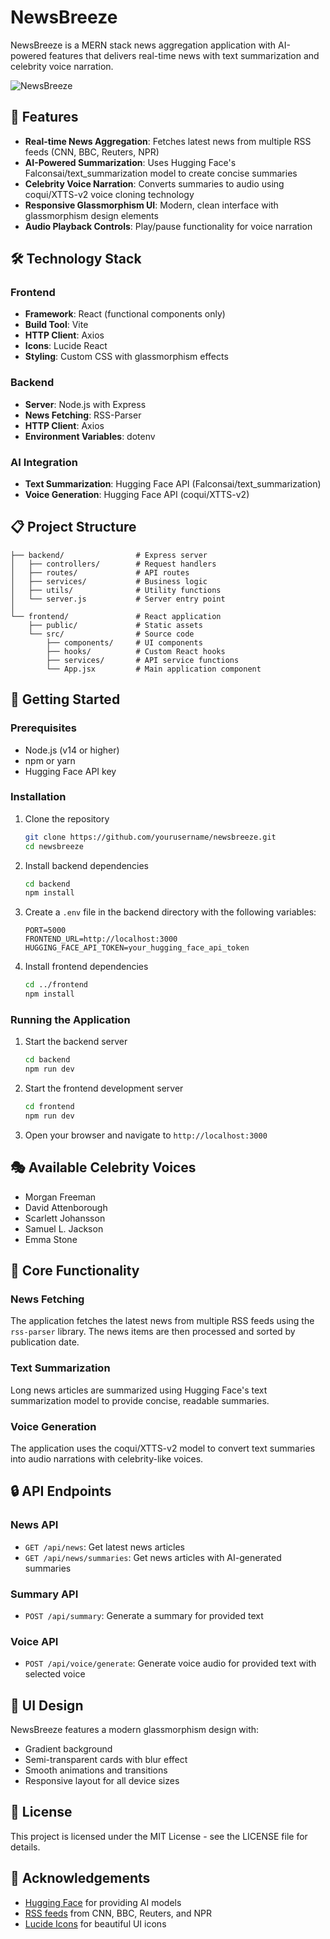 # NewsBreeze

NewsBreeze is a MERN stack news aggregation application with AI-powered features that delivers real-time news with text summarization and celebrity voice narration.

![NewsBreeze](https://via.placeholder.com/800x400?text=NewsBreeze+App)

## 🚀 Features

- **Real-time News Aggregation**: Fetches latest news from multiple RSS feeds (CNN, BBC, Reuters, NPR)
- **AI-Powered Summarization**: Uses Hugging Face's Falconsai/text_summarization model to create concise summaries
- **Celebrity Voice Narration**: Converts summaries to audio using coqui/XTTS-v2 voice cloning technology
- **Responsive Glassmorphism UI**: Modern, clean interface with glassmorphism design elements
- **Audio Playback Controls**: Play/pause functionality for voice narration

## 🛠️ Technology Stack

### Frontend
- **Framework**: React (functional components only)
- **Build Tool**: Vite
- **HTTP Client**: Axios
- **Icons**: Lucide React
- **Styling**: Custom CSS with glassmorphism effects

### Backend
- **Server**: Node.js with Express
- **News Fetching**: RSS-Parser
- **HTTP Client**: Axios
- **Environment Variables**: dotenv

### AI Integration
- **Text Summarization**: Hugging Face API (Falconsai/text_summarization)
- **Voice Generation**: Hugging Face API (coqui/XTTS-v2)

## 📋 Project Structure

```
├── backend/                # Express server
│   ├── controllers/        # Request handlers
│   ├── routes/             # API routes
│   ├── services/           # Business logic
│   ├── utils/              # Utility functions
│   └── server.js           # Server entry point
│
└── frontend/               # React application
    ├── public/             # Static assets
    └── src/                # Source code
        ├── components/     # UI components
        ├── hooks/          # Custom React hooks
        ├── services/       # API service functions
        └── App.jsx         # Main application component
```

## 🚀 Getting Started

### Prerequisites
- Node.js (v14 or higher)
- npm or yarn
- Hugging Face API key

### Installation

1. Clone the repository
   ```bash
   git clone https://github.com/yourusername/newsbreeze.git
   cd newsbreeze
   ```

2. Install backend dependencies
   ```bash
   cd backend
   npm install
   ```

3. Create a `.env` file in the backend directory with the following variables:
   ```
   PORT=5000
   FRONTEND_URL=http://localhost:3000
   HUGGING_FACE_API_TOKEN=your_hugging_face_api_token
   ```

4. Install frontend dependencies
   ```bash
   cd ../frontend
   npm install
   ```

### Running the Application

1. Start the backend server
   ```bash
   cd backend
   npm run dev
   ```

2. Start the frontend development server
   ```bash
   cd frontend
   npm run dev
   ```

3. Open your browser and navigate to `http://localhost:3000`

## 🎭 Available Celebrity Voices

- Morgan Freeman
- David Attenborough
- Scarlett Johansson
- Samuel L. Jackson
- Emma Stone

## 🧩 Core Functionality

### News Fetching
The application fetches the latest news from multiple RSS feeds using the `rss-parser` library. The news items are then processed and sorted by publication date.

### Text Summarization
Long news articles are summarized using Hugging Face's text summarization model to provide concise, readable summaries.

### Voice Generation
The application uses the coqui/XTTS-v2 model to convert text summaries into audio narrations with celebrity-like voices.

## 🔒 API Endpoints

### News API
- `GET /api/news`: Get latest news articles
- `GET /api/news/summaries`: Get news articles with AI-generated summaries

### Summary API
- `POST /api/summary`: Generate a summary for provided text

### Voice API
- `POST /api/voice/generate`: Generate voice audio for provided text with selected voice

## 🎨 UI Design

NewsBreeze features a modern glassmorphism design with:
- Gradient background
- Semi-transparent cards with blur effect
- Smooth animations and transitions
- Responsive layout for all device sizes

## 📝 License

This project is licensed under the MIT License - see the LICENSE file for details.

## 🙏 Acknowledgements

- [Hugging Face](https://huggingface.co/) for providing AI models
- [RSS feeds](https://rss.com/) from CNN, BBC, Reuters, and NPR
- [Lucide Icons](https://lucide.dev/) for beautiful UI icons